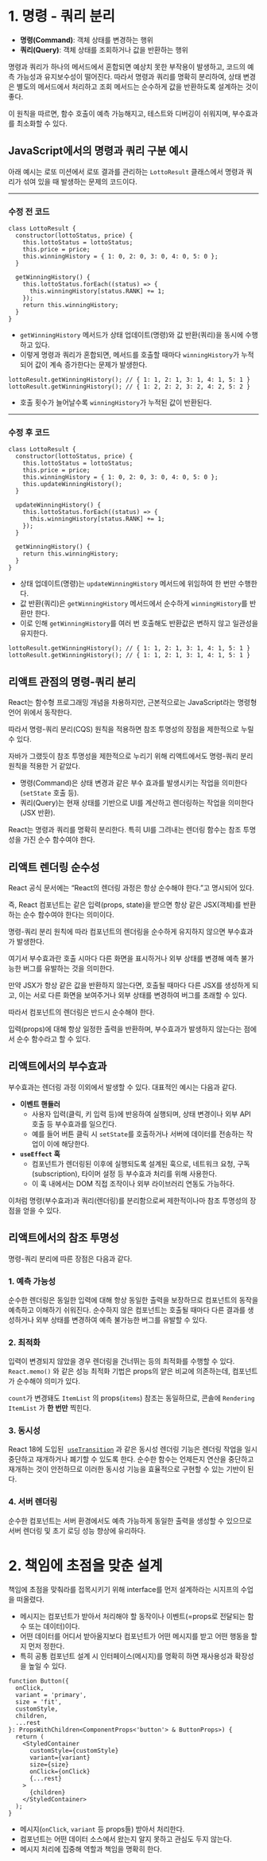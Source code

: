 # 1. 명령 - 쿼리 분리

- **명령(Command)**: 객체 상태를 변경하는 행위
- **쿼리(Query)**: 객체 상태를 조회하거나 값을 반환하는 행위

명령과 쿼리가 하나의 메서드에서 혼합되면 예상치 못한 부작용이 발생하고, 코드의 예측 가능성과 유지보수성이 떨어진다.
따라서 명령과 쿼리를 명확히 분리하여, 상태 변경은 별도의 메서드에서 처리하고 조회 메서드는 순수하게 값을 반환하도록 설계하는 것이 좋다.

이 원칙을 따르면, 함수 호출이 예측 가능해지고, 테스트와 디버깅이 쉬워지며, 부수효과를 최소화할 수 있다.

## JavaScript에서의 명령과 쿼리 구분 예시

아래 예시는 로또 미션에서 로또 결과를 관리하는 `LottoResult` 클래스에서 명령과 쿼리가 섞여 있을 때 발생하는 문제의 코드이다.

---

### 수정 전 코드

```tsx
class LottoResult {
  constructor(lottoStatus, price) {
    this.lottoStatus = lottoStatus;
    this.price = price;
    this.winningHistory = { 1: 0, 2: 0, 3: 0, 4: 0, 5: 0 };
  }

  getWinningHistory() {
    this.lottoStatus.forEach((status) => {
      this.winningHistory[status.RANK] += 1;
    });
    return this.winningHistory;
  }
}
```

- `getWinningHistory` 메서드가 상태 업데이트(명령)와 값 반환(쿼리)을 동시에 수행하고 있다.
- 이렇게 명령과 쿼리가 혼합되면, 메서드를 호출할 때마다 `winningHistory`가 누적되어 값이 계속 증가한다는 문제가 발생한다.

```tsx
lottoResult.getWinningHistory(); // { 1: 1, 2: 1, 3: 1, 4: 1, 5: 1 }
lottoResult.getWinningHistory(); // { 1: 2, 2: 2, 3: 2, 4: 2, 5: 2 }
```

- 호출 횟수가 늘어날수록 `winningHistory`가 누적된 값이 반환된다.

---

### 수정 후 코드

```tsx
class LottoResult {
  constructor(lottoStatus, price) {
    this.lottoStatus = lottoStatus;
    this.price = price;
    this.winningHistory = { 1: 0, 2: 0, 3: 0, 4: 0, 5: 0 };
    this.updateWinningHistory();
  }

  updateWinningHistory() {
    this.lottoStatus.forEach((status) => {
      this.winningHistory[status.RANK] += 1;
    });
  }

  getWinningHistory() {
    return this.winningHistory;
  }
}
```

- 상태 업데이트(명령)는 `updateWinningHistory` 메서드에 위임하여 한 번만 수행한다.
- 값 반환(쿼리)은 `getWinningHistory` 메서드에서 순수하게 `winningHistory`를 반환만 한다.
- 이로 인해 `getWinningHistory`를 여러 번 호출해도 반환값은 변하지 않고 일관성을 유지한다.

```tsx
lottoResult.getWinningHistory(); // { 1: 1, 2: 1, 3: 1, 4: 1, 5: 1 }
lottoResult.getWinningHistory(); // { 1: 1, 2: 1, 3: 1, 4: 1, 5: 1 }
```

## 리액트 관점의 명령-쿼리 분리

React는 함수형 프로그래밍 개념을 차용하지만, 근본적으로는 JavaScript라는 명령형 언어 위에서 동작한다.

따라서 명령-쿼리 분리(CQS) 원칙을 적용하면 참조 투명성의 장점을 제한적으로 누릴 수 있다.

자바가 그랬듯이 참조 투명성을 제한적으로 누리기 위해 리액트에서도 명령-쿼리 분리 원칙을 적용한 거 같았다.

- 명령(Command)은 상태 변경과 같은 부수 효과를 발생시키는 작업을 의미한다 (`setState` 호출 등).
- 쿼리(Query)는 현재 상태를 기반으로 UI를 계산하고 렌더링하는 작업을 의미한다 (JSX 반환).

React는 명령과 쿼리를 명확히 분리한다. 특히 UI를 그려내는 렌더링 함수는 참조 투명성을 가진 순수 함수여야 한다.

## 리액트 렌더링 순수성

React 공식 문서에는 “React의 렌더링 과정은 항상 순수해야 한다.”고 명시되어 있다.

즉, React 컴포넌트는 같은 입력(props, state)을 받으면 항상 같은 JSX(객체)를 반환하는 순수 함수여야 한다는 의미이다.

명령-쿼리 분리 원칙에 따라 컴포넌트의 렌더링을 순수하게 유지하지 않으면 부수효과가 발생한다.

여기서 부수효과란 호출 시마다 다른 화면을 표시하거나 외부 상태를 변경해 예측 불가능한 버그를 유발하는 것을 의미한다.

만약 JSX가 항상 같은 값을 반환하지 않는다면, 호출될 때마다 다른 JSX를 생성하게 되고, 이는 서로 다른 화면을 보여주거나 외부 상태를 변경하여 버그를 초래할 수 있다.

따라서 컴포넌트의 렌더링은 반드시 순수해야 한다.

입력(props)에 대해 항상 일정한 출력을 반환하며, 부수효과가 발생하지 않는다는 점에서 순수 함수라고 할 수 있다.

## 리액트에서의 부수효과

부수효과는 렌더링 과정 이외에서 발생할 수 있다. 대표적인 예시는 다음과 같다.

- **이벤트 핸들러**
  - 사용자 입력(클릭, 키 입력 등)에 반응하여 실행되며, 상태 변경이나 외부 API 호출 등 부수효과를 일으킨다.
  - 예를 들어 버튼 클릭 시 `setState`를 호출하거나 서버에 데이터를 전송하는 작업이 이에 해당한다.
- **`useEffect` 훅**
  - 컴포넌트가 렌더링된 이후에 실행되도록 설계된 훅으로, 네트워크 요청, 구독(subscription), 타이머 설정 등 부수효과 처리를 위해 사용한다.
  - 이 훅 내에서는 DOM 직접 조작이나 외부 라이브러리 연동도 가능하다.

이처럼 명령(부수효과)과 쿼리(렌더링)를 분리함으로써 제한적이나마 참조 투명성의 장점을 얻을 수 있다.

## 리액트에서의 참조 투명성

명령-쿼리 분리에 따른 장점은 다음과 같다.

### 1. 예측 가능성

순수한 렌더링은 동일한 입력에 대해 항상 동일한 출력을 보장하므로 컴포넌트의 동작을 예측하고 이해하기 쉬워진다. 순수하지 않은 컴포넌트는 호출될 때마다 다른 결과를 생성하거나 외부 상태를 변경하여 예측 불가능한 버그를 유발할 수 있다.

### 2. 최적화

입력이 변경되지 않았을 경우 렌더링을 건너뛰는 등의 최적화를 수행할 수 있다. `React.memo()` 와 같은 성능 최적화 기법은 props의 얕은 비교에 의존하는데, 컴포넌트가 순수해야 의미가 있다.

`count`가 변경돼도 `ItemList` 의 props(`items`) 참조는 동일하므로, 콘솔에 `Rendering ItemList` 가 **한 번만** 찍힌다.

### 3. 동시성

React 18에 도입된  [`useTransition`](https://github.com/reactwg/react-18/discussions/64) 과 같은 동시성 렌더링 기능은 렌더링 작업을 일시 중단하고 재개하거나 폐기할 수 있도록 한다. 순수한 함수는 언제든지 연산을 중단하고 재개하는 것이 안전하므로 이러한 동시성 기능을 효율적으로 구현할 수 있는 기반이 된다.

### 4. 서버 렌더링

순수한 컴포넌트는 서버 환경에서도 예측 가능하게 동일한 출력을 생성할 수 있으므로 서버 렌더링 및 초기 로딩 성능 향상에 유리하다.

# 2. 책임에 초점을 맞춘 설계

책임에 초점을 맞춰라를 접목시키기 위해 interface를 먼저 설계하라는 시지프의 수업을 떠올렸다.

- 메시지는 컴포넌트가 받아서 처리해야 할 동작이나 이벤트(=props로 전달되는 함수 또는 데이터)이다.
- 어떤 데이터를 어디서 받아올지보다 컴포넌트가 어떤 메시지를 받고 어떤 행동을 할지 먼저 정한다.
- 특히 공통 컴포넌트 설계 시 인터페이스(메시지)를 명확히 하면 재사용성과 확장성을 높일 수 있다.

```tsx
function Button({
  onClick,
  variant = 'primary',
  size = 'fit',
  customStyle,
  children,
  ...rest
}: PropsWithChildren<ComponentProps<'button'> & ButtonProps>) {
  return (
    <StyledContainer
      customStyle={customStyle}
      variant={variant}
      size={size}
      onClick={onClick}
      {...rest}
    >
      {children}
    </StyledContainer>
  );
}
```

- 메시지(`onClick`, `variant` 등 props들) 받아서 처리한다.
- 컴포넌트는 어떤 데이터 소스에서 왔는지 알지 못하고 관심도 두지 않는다.
- 메시지 처리에 집중해 역할과 책임을 명확히 한다.

```

```
